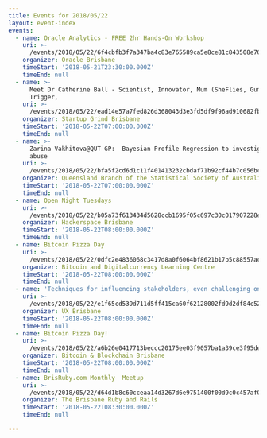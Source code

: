 ```yaml
---
title: Events for 2018/05/22
layout: event-index
events:
  - name: Oracle Analytics - FREE 2hr Hands-On Workshop
    uri: >-
      /events/2018/05/22/6f4cbfb3f7a347ba4c83e765589ca5e8ce81c843508e7013641686a997af3078
    organizer: Oracle Brisbane
    timeStart: '2018-05-21T23:30:00.000Z'
    timeEnd: null
  - name: >-
      Meet Dr Catherine Ball - Scientist, Innovator, Mum (SheFlies, Gumption
      Trigger,
    uri: >-
      /events/2018/05/22/ead14e57a7fed826d368043d3e3fd5df9f96ad910682fb72663af932af2277c4
    organizer: Startup Grind Brisbane
    timeStart: '2018-05-22T07:00:00.000Z'
    timeEnd: null
  - name: >-
      Zarina Vakhitova@QUT GP:  Bayesian Profile Regression to investigate cyber
      abuse
    uri: >-
      /events/2018/05/22/bfa5f2cd6d1c11f401413232cbdaf71b92cf44b7c056bc09387b82fb591a84f6
    organizer: Queensland Branch of the Statistical Society of Australia
    timeStart: '2018-05-22T07:00:00.000Z'
    timeEnd: null
  - name: Open Night Tuesdays
    uri: >-
      /events/2018/05/22/b05a73f613434d5628ccb1695f05c697c30c017907228eae1bb9b93d8e01b0df
    organizer: Hackerspace Brisbane
    timeStart: '2018-05-22T08:00:00.000Z'
    timeEnd: null
  - name: Bitcoin Pizza Day
    uri: >-
      /events/2018/05/22/0dfc2e4836068c3417d8a0f6064bf8621b17b5c88557accfe42fe8b26d62706c
    organizer: Bitcoin and Digitalcurrency Learning Centre
    timeStart: '2018-05-22T08:00:00.000Z'
    timeEnd: null
  - name: 'Techniques for influencing stakeholders, even challenging ones'
    uri: >-
      /events/2018/05/22/e1f65cd539d711d5ff415ca60f62128002fd9d2df84c52739c8abf07351cbe51
    organizer: UX Brisbane
    timeStart: '2018-05-22T08:00:00.000Z'
    timeEnd: null
  - name: Bitcoin Pizza Day!
    uri: >-
      /events/2018/05/22/a6b26e0417713beccc20175ee03f9057ba1a39ce3f95dec53e4e1891f56bf450
    organizer: Bitcoin & Blockchain Brisbane
    timeStart: '2018-05-22T08:00:00.000Z'
    timeEnd: null
  - name: BrisRuby.com Monthly  Meetup
    uri: >-
      /events/2018/05/22/d64d1b8c60cceaa14d3267d6e9751400f00d9c0c457af032314f3cd85d9e1c20
    organizer: The Brisbane Ruby and Rails
    timeStart: '2018-05-22T08:30:00.000Z'
    timeEnd: null

---
```

